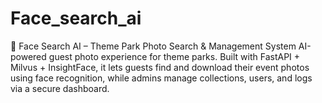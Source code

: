 # Face_search_ai
🎡 Face Search AI – Theme Park Photo Search &amp; Management System  AI-powered guest photo experience for theme parks. Built with FastAPI + Milvus + InsightFace, it lets guests find and download their event photos using face recognition, while admins manage collections, users, and logs via a secure dashboard.
